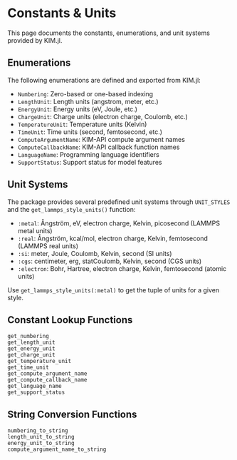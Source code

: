 # Constants & Units

This page documents the constants, enumerations, and unit systems provided by KIM.jl.

## Enumerations

The following enumerations are defined and exported from KIM.jl:

- `Numbering`: Zero-based or one-based indexing
- `LengthUnit`: Length units (angstrom, meter, etc.)
- `EnergyUnit`: Energy units (eV, Joule, etc.)
- `ChargeUnit`: Charge units (electron charge, Coulomb, etc.)
- `TemperatureUnit`: Temperature units (Kelvin)
- `TimeUnit`: Time units (second, femtosecond, etc.)
- `ComputeArgumentName`: KIM-API compute argument names
- `ComputeCallbackName`: KIM-API callback function names
- `LanguageName`: Programming language identifiers
- `SupportStatus`: Support status for model features

## Unit Systems

The package provides several predefined unit systems through `UNIT_STYLES` and the `get_lammps_style_units()` function:

- `:metal`: Ångström, eV, electron charge, Kelvin, picosecond (LAMMPS metal units)
- `:real`: Ångström, kcal/mol, electron charge, Kelvin, femtosecond (LAMMPS real units)
- `:si`: meter, Joule, Coulomb, Kelvin, second (SI units)
- `:cgs`: centimeter, erg, statCoulomb, Kelvin, second (CGS units)
- `:electron`: Bohr, Hartree, electron charge, Kelvin, femtosecond (atomic units)

Use `get_lammps_style_units(:metal)` to get the tuple of units for a given style.

## Constant Lookup Functions

```@docs
get_numbering
get_length_unit
get_energy_unit
get_charge_unit
get_temperature_unit
get_time_unit
get_compute_argument_name
get_compute_callback_name
get_language_name
get_support_status
```

## String Conversion Functions

```@docs
numbering_to_string
length_unit_to_string
energy_unit_to_string
compute_argument_name_to_string
```
